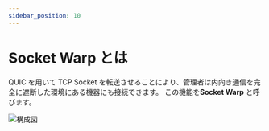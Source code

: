 ```yaml
---
sidebar_position: 10
---
```


# Socket Warp とは

QUIC を用いて TCP Socket を転送させることにより、管理者は内向き通信を完全に遮断した環境にある機器にも接続できます。
この機能を**Socket Warp** と呼びます。

![構成図](/img/socket-warp.png)
